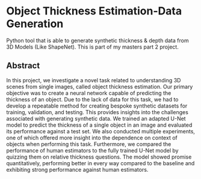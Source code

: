 # Object Thickness Estimation-Data Generation
Python tool that is able to generate synthetic thickness & depth data from 3D Models (Like ShapeNet). This is part of my masters part 2 project.

## Abstract
In this project, we investigate a novel task related to understanding 3D scenes from single images, called object thickness estimation. Our primary objective was to create a neural network capable of predicting the thickness of an object. Due to the lack of data for this task, we had to develop a repeatable method for creating bespoke synthetic datasets for training, validation, and testing. This provides insights into the challenges associated with generating synthetic data. We trained an adapted U-Net model to predict the thickness of a single object in an image and evaluated its performance against a test set. We also conducted multiple experiments, one of which offered more insight into the dependence on context of objects when performing this task. Furthermore, we compared the performance of human estimators to the fully trained U-Net model by quizzing them on relative thickness questions. The model showed promise quantitatively, performing better in every way compared to the baseline and exhibiting strong performance against human estimators.
